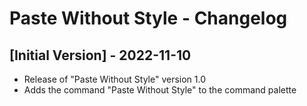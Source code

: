 # Paste Without Style - Changelog

## [Initial Version] - 2022-11-10

- Release of "Paste Without Style" version 1.0
- Adds the command "Paste Without Style" to the command palette
